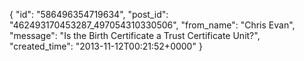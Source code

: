  {
   "id": "586496354719634",
   "post_id": "462493170453287_497054310330506",
   "from_name": "Chris Evan",
   "message": "Is the Birth Certificate a Trust Certificate Unit?",
   "created_time": "2013-11-12T00:21:52+0000"
 }
